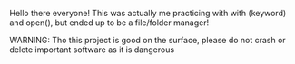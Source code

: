 Hello there everyone! This was actually me practicing with with (keyword) and open(), but ended up to be a file/folder manager!

WARNING: Tho this project is good on the surface, please do not crash or delete important software as it is dangerous